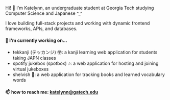 Hi! 👋 I'm Katelynn, an undergraduate student at Georgia Tech studying Computer Science and Japanese ^_^

I love building full-stack projects and working with dynamic frontend frameworks, APIs, and databases.

#### 🌱 I'm currently working on...
- tekkanji (テッカンジ) ㊫: a kanji learning web application for students taking JAPN classes
- spotify jukebox (spotbox) 🎶: a web application for hosting and joining virtual jukeboxes
- shelvish 📘: a web application for tracking books and learned vocabulary words

#### 📫 how to reach me: katelynn@gatech.edu


<!--
**katelynn-n6/katelynn-n6** is a ✨ _special_ ✨ repository because its `README.md` (this file) appears on your GitHub profile.

Here are some ideas to get you started:

- 🔭 I’m currently working on ...
- 🌱 I’m currently learning ...
- 👯 I’m looking to collaborate on ...
- 🤔 I’m looking for help with ...
- 💬 Ask me about ...
- 📫 How to reach me: ...
- 😄 Pronouns: ...
- ⚡ Fun fact: ...
-->
